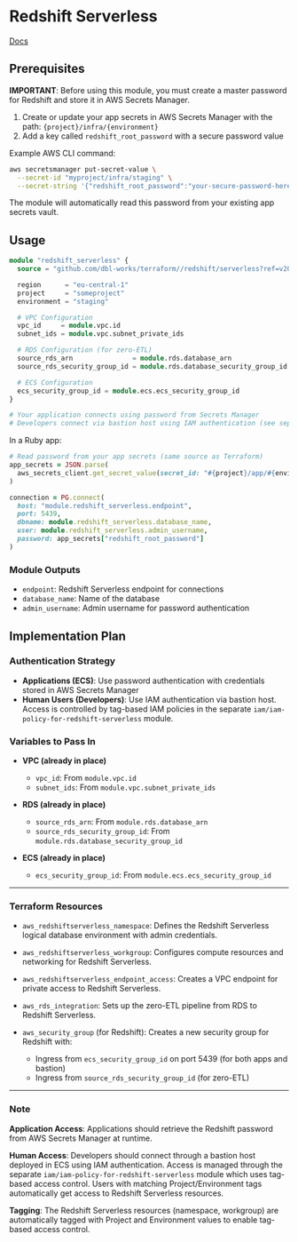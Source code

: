# Redshift Serverless

[Docs](https://registry.terraform.io/providers/hashicorp/aws/5.99.0/docs/resources/redshiftserverless_workgroup)

## Prerequisites

**IMPORTANT**: Before using this module, you must create a master password for Redshift and store it in AWS Secrets Manager.

1. Create or update your app secrets in AWS Secrets Manager with the path: `{project}/infra/{environment}`
2. Add a key called `redshift_root_password` with a secure password value

Example AWS CLI command:
```bash
aws secretsmanager put-secret-value \
  --secret-id "myproject/infra/staging" \
  --secret-string '{"redshift_root_password":"your-secure-password-here"}'
```

The module will automatically read this password from your existing app secrets vault.

## Usage

```terraform
module "redshift_serverless" {
  source = "github.com/dbl-works/terraform//redshift/serverless?ref=v2021.07.01"

  region      = "eu-central-1"
  project     = "someproject"
  environment = "staging"

  # VPC Configuration
  vpc_id     = module.vpc.id
  subnet_ids = module.vpc.subnet_private_ids

  # RDS Configuration (for zero-ETL)
  source_rds_arn               = module.rds.database_arn
  source_rds_security_group_id = module.rds.database_security_group_id

  # ECS Configuration
  ecs_security_group_id = module.ecs.ecs_security_group_id
}

# Your application connects using password from Secrets Manager
# Developers connect via bastion host using IAM authentication (see separate IAM module)
```

In a Ruby app:

```ruby
# Read password from your app secrets (same source as Terraform)
app_secrets = JSON.parse(
  aws_secrets_client.get_secret_value(secret_id: "#{project}/app/#{environment}").secret_string
)

connection = PG.connect(
  host: "module.redshift_serverless.endpoint",
  port: 5439,
  dbname: module.redshift_serverless.database_name,
  user: module.redshift_serverless.admin_username,
  password: app_secrets["redshift_root_password"]
)
```

### Module Outputs

- `endpoint`: Redshift Serverless endpoint for connections
- `database_name`: Name of the database
- `admin_username`: Admin username for password authentication

## Implementation Plan

### Authentication Strategy

- **Applications (ECS)**: Use password authentication with credentials stored in AWS Secrets Manager
- **Human Users (Developers)**: Use IAM authentication via bastion host. Access is controlled by tag-based IAM policies in the separate `iam/iam-policy-for-redshift-serverless` module.

### Variables to Pass In

- **VPC (already in place)**
  - `vpc_id`: From `module.vpc.id`
  - `subnet_ids`: From `module.vpc.subnet_private_ids`

- **RDS (already in place)**
  - `source_rds_arn`: From `module.rds.database_arn`
  - `source_rds_security_group_id`: From `module.rds.database_security_group_id`

- **ECS (already in place)**
  - `ecs_security_group_id`: From `module.ecs.ecs_security_group_id`

---

### Terraform Resources

- `aws_redshiftserverless_namespace`:
  Defines the Redshift Serverless logical database environment with admin credentials.

- `aws_redshiftserverless_workgroup`:
  Configures compute resources and networking for Redshift Serverless.

- `aws_redshiftserverless_endpoint_access`:
  Creates a VPC endpoint for private access to Redshift Serverless.

- `aws_rds_integration`:
  Sets up the zero-ETL pipeline from RDS to Redshift Serverless.

- `aws_security_group` (for Redshift):
  Creates a new security group for Redshift with:
  - Ingress from `ecs_security_group_id` on port 5439 (for both apps and bastion)
  - Ingress from `source_rds_security_group_id` (for zero-ETL)

---

### Note

**Application Access**: Applications should retrieve the Redshift password from AWS Secrets Manager at runtime.

**Human Access**: Developers should connect through a bastion host deployed in ECS using IAM authentication. Access is managed through the separate `iam/iam-policy-for-redshift-serverless` module which uses tag-based access control. Users with matching Project/Environment tags automatically get access to Redshift Serverless resources.

**Tagging**: The Redshift Serverless resources (namespace, workgroup) are automatically tagged with Project and Environment values to enable tag-based access control.
